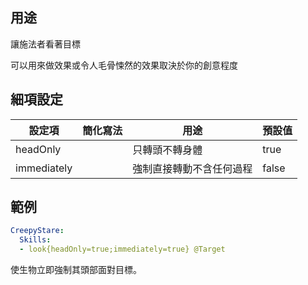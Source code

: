 用途
--------------

讓施法者看著目標

可以用來做效果或令人毛骨悚然的效果取決於你的創意程度

細項設定
----------

| 設定項 | 簡化寫法 | 用途 | 預設值 |
|-------------|---------|----------------------------------------------------------------------------------|---------------|
| headOnly| | 只轉頭不轉身體   | true  |
| immediately | | 強制直接轉動不含任何過程 | false |

範例
--------
```yaml
CreepyStare:
  Skills:
  - look{headOnly=true;immediately=true} @Target
```
使生物立即強制其頭部面對目標。
